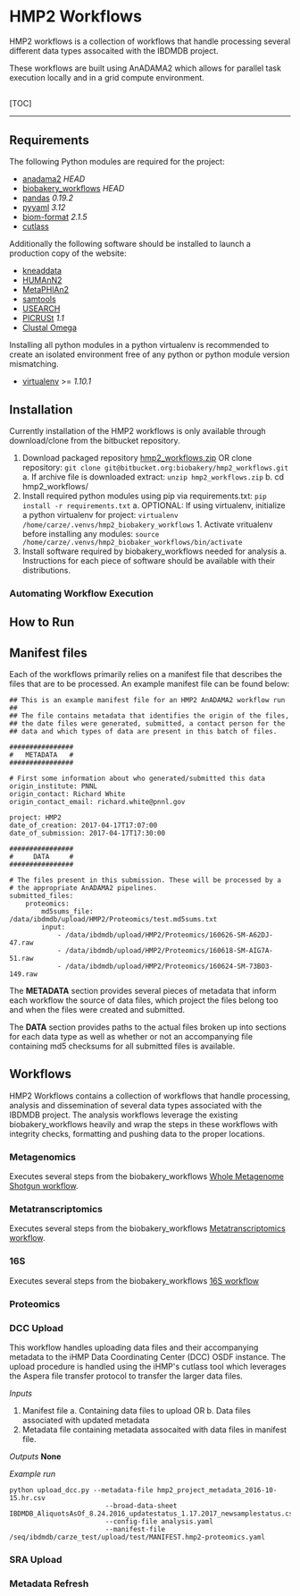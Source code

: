 # HMP2 Workflows

HMP2 workflows is a collection of workflows that handle processing several 
different data types assocaited with the IBDMDB project. 

These workflows are built using AnADAMA2 which allows for parallel task 
execution locally and in a grid compute environment.     

##

[TOC]

----

## Requirements

The following Python modules are required for the project:

* [anadama2](https://bitbucket.org/biobakery/anadama2) *HEAD*
* [biobakery\_workflows](https://bitbucket.org/biobakery/biobakery_workflows/wiki/Home) *HEAD*
* [pandas](http://pandas.pydata.org/) *0.19.2*
* [pyyaml](http://pyyaml.org/) *3.12*
* [biom-format](http://biom-format.org/) *2.1.5*
* [cutlass](https://github.com/ihmpdcc/cutlass)

Additionally the following software should be installed to launch a production
copy of the website:

* [kneaddata](https://bitbucket.org/biobakery/kneaddata)
* [HUMAnN2](https://bitbucket.org/biobakery/humann2)
* [MetaPHlAn2](https://bitbucket.org/biobakery/metaphlan2)
* [samtools](http://www.htslib.org/)
* [USEARCH](http://www.drive5.com/usearch/)
* [PICRUSt](http://picrust.github.io/picrust/) *1.1*
* [Clustal Omega](http://www.ebi.ac.uk/Tools/msa/clustalo/)

Installing all python modules in a python virtualenv is recommended to create 
an isolated environment free of any python or python module version mismatching.

* [virtualenv](https://virtualenv.pypa.io/en/stable/) >= *1.10.1*

## Installation

Currently installation of the HMP2 workflows is only available through 
download/clone from the bitbucket repository.

1. Download packaged repository [hmp2_workflows.zip](https://bitbucket.org/biobakery/hmp2_workflows/get/cc70eb41860b.zip) OR 
clone repository: `git clone git@bitbucket.org:biobakery/hmp2_workflows.git`
    a. If archive file is downloaded extract: `unzip hmp2_workflows.zip`
    b. cd hmp2_workflows/
2. Install required python modules using pip via requirements.txt: `pip install -r requirements.txt`
    a. OPTIONAL: If using virtualenv, initialize a python virtualenv for project: `virtualenv /home/carze/.venvs/hmp2_biobakery_workflows`
        1. Activate vritualenv before installing any modules: `source /home/carze/.venvs/hmp2_biobaker_workflows/bin/activate`
3. Install software required by biobakery_workflows needed for analysis
    a. Instructions for each piece of software should be available with their distributions.

### Automating Workflow Execution    

## How to Run

## Manifest files

Each of the workflows primarily relies on a manifest file that describes the files that are to be processed. An example
manifest file can be found below:

```
## This is an example manifest file for an HMP2 AnADAMA2 workflow run
##
## The file contains metadata that identifies the origin of the files,
## the date files were generated, submitted, a contact person for the
## data and which types of data are present in this batch of files.

################
#   METADATA   #
################

# First some information about who generated/submitted this data
origin_institute: PNNL
origin_contact: Richard White
origin_contact_email: richard.white@pnnl.gov

project: HMP2
date_of_creation: 2017-04-17T17:07:00
date_of_submission: 2017-04-17T17:30:00

################
#     DATA     #
################

# The files present in this submission. These will be processed by a
# the appropriate AnADAMA2 pipelines.
submitted_files:
    proteomics:
        md5sums_file: /data/ibdmdb/upload/HMP2/Proteomics/test.md5sums.txt
        input:
            - /data/ibdmdb/upload/HMP2/Proteomics/160626-SM-A62DJ-47.raw
            - /data/ibdmdb/upload/HMP2/Proteomics/160618-SM-AIG7A-51.raw
            - /data/ibdmdb/upload/HMP2/Proteomics/160624-SM-73BO3-149.raw
```

The **METADATA** section provides several pieces of metadata that inform each workflow the source 
of data files, which project the files belong too and when the files were created and submitted.

The **DATA** section provides paths to the actual files broken up into sections for each data type as well as 
whether or not an accompanying file containing md5 checksums for all submitted files is available.

## Workflows

HMP2 Workflows contains a collection of workflows that handle processing, analysis and dissemination of several data types 
associated with the IBDMDB project. The analysis workflows leverage the existing biobakery\_workflows heavily and wrap 
the steps in these workflows with integrity checks, formatting and pushing data to the proper locations.

### Metagenomics

Executes several steps from the biobakery\_workflows [Whole Metagenome Shotgun workflow](https://bitbucket.org/biobakery/biobakery_workflows/wiki/Home#!whole-metagenome-shotgun-wmgx).

### Metatranscriptomics

Executes several steps from the biobakery\_workflows [Metatranscriptomics workflow](https://bitbucket.org/biobakery/biobakery_workflows/wiki/Home#!whole-metagenome-and-metatranscriptome-shotgun-wmgx_wmtx).

### 16S

Executes several steps from the biobakery\_workflows [16S workflow](https://bitbucket.org/biobakery/biobakery_workflows/wiki/Home#!16s-rrna-16s)

### Proteomics

### DCC Upload

This workflow handles uploading data files and their accompanying metadata to the iHMP Data Coordinating Center (DCC) OSDF instance. 
The upload procedure is handled using the iHMP's cutlass tool which leverages the Aspera file transfer protocol to transfer the 
larger data files.

*Inputs*
1. Manifest file
    a. Containing data files to upload OR 
    b. Data files associated with updated metadata
2. Metadata file containing metadata assocaited with data files in manifest file.

*Outputs*
**None**

*Example run*
```
python upload_dcc.py --metadata-file hmp2_project_metadata_2016-10-15.hr.csv 
                        --broad-data-sheet IBDMDB_AliquotsAsOf_8.24.2016_updatestatus_1.17.2017_newsamplestatus.csv 
                        --config-file analysis.yaml 
                        --manifest-file /seq/ibdmdb/carze_test/upload/test/MANIFEST.hmp2-proteomics.yaml
```

### SRA Upload

### Metadata Refresh
    
